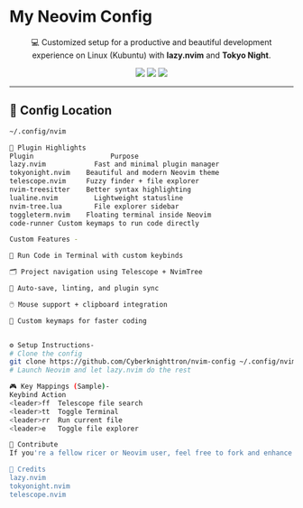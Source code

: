 # My Neovim Config

<p align="center">
  💻 Customized setup for a productive and beautiful development experience on Linux (Kubuntu) with <b>lazy.nvim</b> and <b>Tokyo Night</b>.
</p>

<p align="center">
  <img src="https://img.shields.io/badge/Neovim-%E2%9C%94-green?style=flat-square" />
  <img src="https://img.shields.io/badge/Linux-Kubuntu-blue?style=flat-square" />
  <img src="https://img.shields.io/badge/Plugin%20Manager-lazy.nvim-orange?style=flat-square" />
</p>

---

## 📁 Config Location

```bash
~/.config/nvim

🔌 Plugin Highlights
Plugin	                 Purpose
lazy.nvim	         Fast and minimal plugin manager
tokyonight.nvim	   Beautiful and modern Neovim theme
telescope.nvim	   Fuzzy finder + file explorer
nvim-treesitter	   Better syntax highlighting
lualine.nvim	     Lightweight statusline
nvim-tree.lua	     File explorer sidebar
toggleterm.nvim	   Floating terminal inside Neovim
code-runner	Custom keymaps to run code directly

Custom Features -

🚀 Run Code in Terminal with custom keybinds

🗂️ Project navigation using Telescope + NvimTree

💾 Auto-save, linting, and plugin sync

🖱️ Mouse support + clipboard integration

🎯 Custom keymaps for faster coding


⚙️ Setup Instructions-
# Clone the config
git clone https://github.com/Cyberknighttron/nvim-config ~/.config/nvim
# Launch Neovim and let lazy.nvim do the rest

🎮 Key Mappings (Sample)-
Keybind	Action
<leader>ff	Telescope file search
<leader>tt	Toggle Terminal
<leader>rr	Run current file
<leader>e	Toggle file explorer

🤝 Contribute
If you're a fellow ricer or Neovim user, feel free to fork and enhance! PRs and feedback are welcome.

📌 Credits
lazy.nvim
tokyonight.nvim
telescope.nvim
